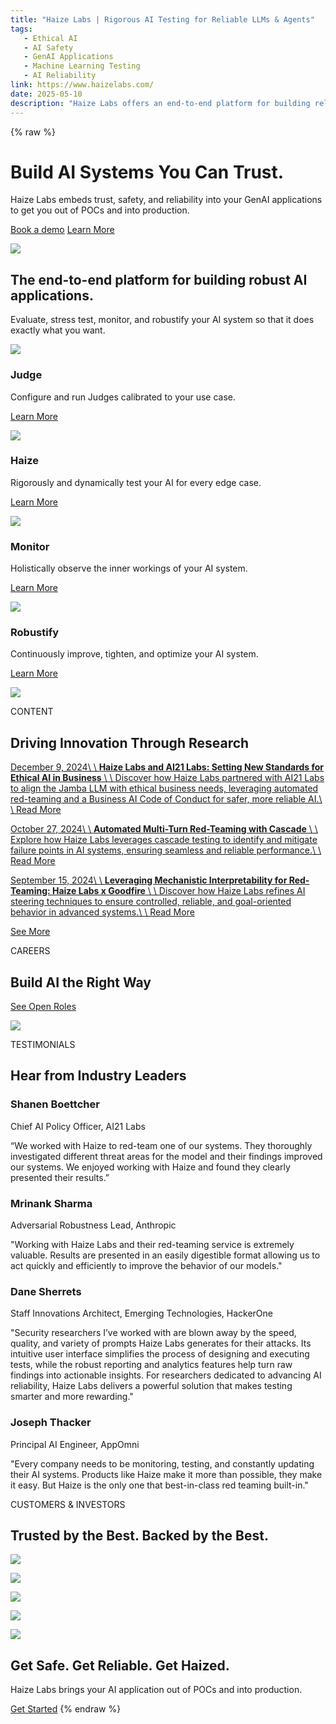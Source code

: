 ```yaml
---
title: "Haize Labs | Rigorous AI Testing for Reliable LLMs & Agents"
tags:
   - Ethical AI
   - AI Safety
   - GenAI Applications
   - Machine Learning Testing
   - AI Reliability
link: https://www.haizelabs.com/
date: 2025-05-10
description: "Haize Labs offers an end-to-end platform for building reliable AI applications, focusing on trust, safety, and performance. Key features include dynamic testing (Haize), case-specific evaluations (Judge), comprehensive monitoring, and continuous optimization (Robustify). Recent collaborations with industry leaders like AI21 Labs underscore their commitment to ethical AI standards, leveraging approaches such as automated red-teaming and mechanistic interpretability. These innovations signal significant advancements in ensuring AI robustness, making Haize Labs a pivotal player in AI application safety and reliability."
---
```

{% raw %}

# Build AI Systems You Can Trust.

Haize Labs embeds trust, safety, and reliability into your GenAI applications to get you out of POCs and into production.

[Book a demo](https://calendly.com/haize-labs/haize-labs-intro) [Learn More](https://www.haizelabs.com/#learn-more)

![](https://cdn.prod.website-files.com/66f8847c37d8e0032d189a19/677fef702d972c934dc7467b_Hero-Bird.webp)

## The end-to-end platform for building robust AI applications.

Evaluate, stress test, monitor, and robustify your AI system so that it does exactly what you want.

![](https://cdn.prod.website-files.com/66f89b6eb96e685709a53e09/677ffe042e5b1b4b7269e2ed_Judges.png)

### Judge

Configure and run Judges calibrated to your use case.

[Learn More](https://www.haizelabs.com/product/judges)

![](https://cdn.prod.website-files.com/66f89b6eb96e685709a53e09/6790a723452094823edffaa1_Haize.png)

### Haize

Rigorously and dynamically test your AI for every edge case.

[Learn More](https://www.haizelabs.com/product/haize)

![](https://cdn.prod.website-files.com/66f89b6eb96e685709a53e09/6783386d6e9add2ef0924ac9_Monitor.png)

### Monitor

Holistically observe the inner workings of your AI system.

[Learn More](https://www.haizelabs.com/product/monitor)

![](https://cdn.prod.website-files.com/66f89b6eb96e685709a53e09/6783393d64cd76b81e100121_Robustify.png)

### Robustify

Continuously improve, tighten, and optimize your AI system.

[Learn More](https://www.haizelabs.com/product/robustify)

![](https://cdn.prod.website-files.com/66f8847c37d8e0032d189a19/677ff1dec59983f488675d57_tech-image-hero.webp)

CONTENT

## Driving Innovation Through Research

[December 9, 2024\\
\\
**Haize Labs and AI21 Labs: Setting New Standards for Ethical AI in Business** \\
\\
Discover how Haize Labs partnered with AI21 Labs to align the Jamba LLM with ethical business needs, leveraging automated red-teaming and a Business AI Code of Conduct for safer, more reliable AI.\\
\\
Read More](https://www.haizelabs.com/technology/haize-labs-and-ai21-labs-setting-new-standards-for-ethical-ai-in-business)

[October 27, 2024\\
\\
**Automated Multi-Turn Red-Teaming with Cascade** \\
\\
Explore how Haize Labs leverages cascade testing to identify and mitigate failure points in AI systems, ensuring seamless and reliable performance.\\
\\
Read More](https://www.haizelabs.com/technology/automated-multi-turn-red-teaming-with-cascade)

[September 15, 2024\\
\\
**Leveraging Mechanistic Interpretability for Red-Teaming: Haize Labs x Goodfire** \\
\\
Discover how Haize Labs refines AI steering techniques to ensure controlled, reliable, and goal-oriented behavior in advanced systems.\\
\\
Read More](https://www.haizelabs.com/technology/leveraging-mechanistic-interpretability-for-red-teaming-haize-labs-x-goodfire)

[See More](https://www.haizelabs.com/technology)

CAREERS

## Build AI the Right Way

[See Open Roles](https://www.haizelabs.com/about)

![](https://cdn.prod.website-files.com/66f8847c37d8e0032d189a19/677ff54141757de1c02b2de8_careers-home.webp)

TESTIMONIALS

## Hear from Industry Leaders

### Shanen Boettcher

Chief AI Policy Officer, AI21 Labs

“We worked with Haize to red-team one of our systems. They thoroughly investigated different threat areas for the model and their findings improved our systems. We enjoyed working with Haize and found they clearly presented their results.”

### Mrinank Sharma

Adversarial Robustness Lead, Anthropic

"Working with Haize Labs and their red-teaming service is extremely valuable. Results are presented in an easily digestible format allowing us to act quickly and efficiently to improve the behavior of our models."

### Dane Sherrets

Staff Innovations Architect, Emerging Technologies, HackerOne

"Security researchers I’ve worked with are blown away by the speed, quality, and variety of prompts Haize Labs generates for their attacks. Its intuitive user interface simplifies the process of designing and executing tests, while the robust reporting and analytics features help turn raw findings into actionable insights. For researchers dedicated to advancing AI reliability, Haize Labs delivers a powerful solution that makes testing smarter and more rewarding."

### Joseph Thacker

Principal AI Engineer, AppOmni

"Every company needs to be monitoring, testing, and constantly updating their AI systems. Products like Haize make it more than possible, they make it easy. But Haize is the only one that best-in-class red teaming built-in."

CUSTOMERS & INVESTORS

## Trusted by the Best. Backed by the Best.

![](https://cdn.prod.website-files.com/66f8847c37d8e0032d189a19/677ff660b53cd2464a9c8a01_OpenAI.png)

![](https://cdn.prod.website-files.com/66f8847c37d8e0032d189a19/677ff65f0ec215e2c7119542_A121%20Labs.png)

![](https://cdn.prod.website-files.com/66f8847c37d8e0032d189a19/678ea08bfbad316478dcd17a_gc-logo-black.png)

![](https://cdn.prod.website-files.com/66f8847c37d8e0032d189a19/677ff65f5def6cc3378e2d1b_Anthropic.png)

![](https://cdn.prod.website-files.com/66f8847c37d8e0032d189a19/677ff3bf11da17dde306076e_cta-footer-bird.webp)

## Get Safe. Get Reliable. Get Haized.

Haize Labs brings your AI application out of POCs and into production.

[Get Started](https://calendly.com/haize-labs/haize-labs-intro)
{% endraw %}
